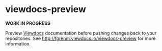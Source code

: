 # viewdocs-preview

**WORK IN PROGRESS**

Preview [Viewdocs](http://viewdocs.io/) documentation before pushing changes
back to your repositories. See http://fgrehm.viewdocs.io/viewdocs-preview
for more information.
